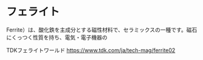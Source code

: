 # フェライト

Ferrite）は、酸化鉄を主成分とする磁性材料で、セラミックスの一種です。磁石にくっつく性質を持ち、電気・電子機器の

TDKフェライトワールド
https://www.tdk.com/ja/tech-mag/ferrite02

